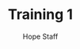 ---
image: /assets/img/kl/kl_training_1.png
title: Training 1
number: 1
categories:
  - Meditations
  - Sports & rec
  - Training
author: Hope Staff
notes: Training 1
embed: >-
  <iframe style="border-radius:12px" src="https://open.spotify.com/embed/episode/7sRTfp9NUMFvq7zkRYwSf5?utm_source=generator" width="100%" height="352" frameBorder="0" allowfullscreen="" allow="autoplay; clipboard-write; encrypted-media; fullscreen; picture-in-picture" loading="lazy"></iframe>
transcript: >-
  SOME LINES OF TEXT START HERE
---